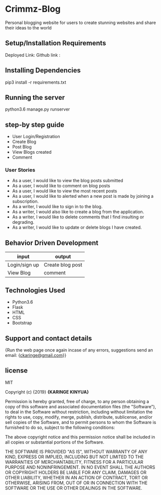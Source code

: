 # Crimmz-Blog

Personal blogging website for users to create stunning websites and share their ideas to the world 

## Setup/Installation Requirements 

Deployed Link:
Github link :

## Installing Dependencies

pip3 install -r requirements.txt

## Running the server

python3.6 manage.py runserver

## step-by step guide

*  User Login/Registration
*  Create Blog
*  Post Blog
*  View Blogs created
*  Comment

### User Stories

* As a user, I would like to view the blog posts submitted
* As a user, I would like to comment on blog posts
* As a user, I would like to view the most recent posts
* As a user, I would like to alerted when a new post is made by joining a subscription.
* As a writer, I would like to sign in to the blog.
* As a writer, I would also like to create a blog from the application.
* As a writer, I would like to delete comments that I find insulting or degrading.
* As a writer, I would like to update or delete blogs I have created.

## Behavior Driven Development

| input              | output                     |
|---------------     |---------------             |
| Login/sign up      | Create blog post           |
| View Blog          |                     comment|

## Technologies Used

* Python3.6
* Flask
* HTML
* CSS
* Bootstrap

## Support and contact details

{Run the web page once again incase of any errors,
suggestions
send an email: {ckaringe@gmail.com}}


## license

MIT

Copyright (c) {2019} **{KARINGE KINYUA}**

Permission is hereby granted, free of charge, to any person obtaining a copy of this software and associated documentation files (the "Software"), to deal in the Software without restriction, including without limitation the rights to use, copy, modify, merge, publish, distribute, sublicense, and/or sell copies of the Software, and to permit persons to whom the Software is furnished to do so, subject to the following conditions:

The above copyright notice and this permission notice shall be included in all copies or substantial portions of the Software.

THE SOFTWARE IS PROVIDED "AS IS", WITHOUT WARRANTY OF ANY KIND, EXPRESS OR IMPLIED, INCLUDING BUT NOT LIMITED TO THE WARRANTIES OF MERCHANTABILITY, FITNESS FOR A PARTICULAR PURPOSE AND NONINFRINGEMENT. IN NO EVENT SHALL THE AUTHORS OR COPYRIGHT HOLDERS BE LIABLE FOR ANY CLAIM, DAMAGES OR OTHER LIABILITY, WHETHER IN AN ACTION OF CONTRACT, TORT OR OTHERWISE, ARISING FROM, OUT OF OR IN CONNECTION WITH THE SOFTWARE OR THE USE OR OTHER DEALINGS IN THE SOFTWARE.